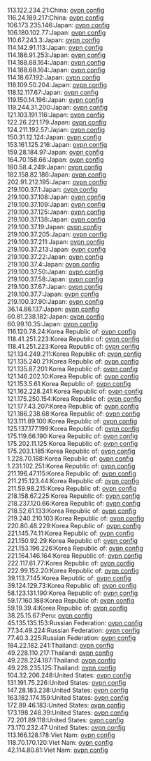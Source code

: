 113.122.234.21:China: [ovpn config](vpn/113_122_234_21.ovpn)  
116.24.189.217:China: [ovpn config](vpn/116_24_189_217.ovpn)  
106.173.235.146:Japan: [ovpn config](vpn/106_173_235_146.ovpn)  
106.180.102.77:Japan: [ovpn config](vpn/106_180_102_77.ovpn)  
110.67.243.3:Japan: [ovpn config](vpn/110_67_243_3.ovpn)  
114.142.91.113:Japan: [ovpn config](vpn/114_142_91_113.ovpn)  
114.186.91.253:Japan: [ovpn config](vpn/114_186_91_253.ovpn)  
114.188.68.164:Japan: [ovpn config](vpn/114_188_68_164.ovpn)  
114.188.68.164:Japan: [ovpn config](vpn/114_188_68_164.ovpn)  
114.18.67.192:Japan: [ovpn config](vpn/114_18_67_192.ovpn)  
118.109.50.204:Japan: [ovpn config](vpn/118_109_50_204.ovpn)  
118.12.117.67:Japan: [ovpn config](vpn/118_12_117_67.ovpn)  
119.150.14.196:Japan: [ovpn config](vpn/119_150_14_196.ovpn)  
119.244.31.200:Japan: [ovpn config](vpn/119_244_31_200.ovpn)  
121.103.191.116:Japan: [ovpn config](vpn/121_103_191_116.ovpn)  
122.26.221.179:Japan: [ovpn config](vpn/122_26_221_179.ovpn)  
124.211.192.57:Japan: [ovpn config](vpn/124_211_192_57.ovpn)  
150.31.12.124:Japan: [ovpn config](vpn/150_31_12_124.ovpn)  
153.161.125.216:Japan: [ovpn config](vpn/153_161_125_216.ovpn)  
159.28.184.97:Japan: [ovpn config](vpn/159_28_184_97.ovpn)  
164.70.158.66:Japan: [ovpn config](vpn/164_70_158_66.ovpn)  
180.58.4.249:Japan: [ovpn config](vpn/180_58_4_249.ovpn)  
182.158.82.186:Japan: [ovpn config](vpn/182_158_82_186.ovpn)  
202.91.212.195:Japan: [ovpn config](vpn/202_91_212_195.ovpn)  
219.100.37.1:Japan: [ovpn config](vpn/219_100_37_1.ovpn)  
219.100.37.108:Japan: [ovpn config](vpn/219_100_37_108.ovpn)  
219.100.37.109:Japan: [ovpn config](vpn/219_100_37_109.ovpn)  
219.100.37.125:Japan: [ovpn config](vpn/219_100_37_125.ovpn)  
219.100.37.138:Japan: [ovpn config](vpn/219_100_37_138.ovpn)  
219.100.37.19:Japan: [ovpn config](vpn/219_100_37_19.ovpn)  
219.100.37.205:Japan: [ovpn config](vpn/219_100_37_205.ovpn)  
219.100.37.211:Japan: [ovpn config](vpn/219_100_37_211.ovpn)  
219.100.37.213:Japan: [ovpn config](vpn/219_100_37_213.ovpn)  
219.100.37.22:Japan: [ovpn config](vpn/219_100_37_22.ovpn)  
219.100.37.4:Japan: [ovpn config](vpn/219_100_37_4.ovpn)  
219.100.37.50:Japan: [ovpn config](vpn/219_100_37_50.ovpn)  
219.100.37.58:Japan: [ovpn config](vpn/219_100_37_58.ovpn)  
219.100.37.67:Japan: [ovpn config](vpn/219_100_37_67.ovpn)  
219.100.37.7:Japan: [ovpn config](vpn/219_100_37_7.ovpn)  
219.100.37.90:Japan: [ovpn config](vpn/219_100_37_90.ovpn)  
36.14.86.137:Japan: [ovpn config](vpn/36_14_86_137.ovpn)  
60.81.238.182:Japan: [ovpn config](vpn/60_81_238_182.ovpn)  
60.99.10.35:Japan: [ovpn config](vpn/60_99_10_35.ovpn)  
116.120.78.24:Korea Republic of: [ovpn config](vpn/116_120_78_24.ovpn)  
118.41.251.223:Korea Republic of: [ovpn config](vpn/118_41_251_223.ovpn)  
118.41.251.223:Korea Republic of: [ovpn config](vpn/118_41_251_223.ovpn)  
121.134.249.211:Korea Republic of: [ovpn config](vpn/121_134_249_211.ovpn)  
121.135.240.21:Korea Republic of: [ovpn config](vpn/121_135_240_21.ovpn)  
121.135.87.201:Korea Republic of: [ovpn config](vpn/121_135_87_201.ovpn)  
121.146.202.10:Korea Republic of: [ovpn config](vpn/121_146_202_10.ovpn)  
121.153.5.61:Korea Republic of: [ovpn config](vpn/121_153_5_61.ovpn)  
121.162.228.241:Korea Republic of: [ovpn config](vpn/121_162_228_241.ovpn)  
121.175.250.154:Korea Republic of: [ovpn config](vpn/121_175_250_154.ovpn)  
121.177.43.207:Korea Republic of: [ovpn config](vpn/121_177_43_207.ovpn)  
121.186.238.68:Korea Republic of: [ovpn config](vpn/121_186_238_68.ovpn)  
123.111.89.100:Korea Republic of: [ovpn config](vpn/123_111_89_100.ovpn)  
125.137.177.199:Korea Republic of: [ovpn config](vpn/125_137_177_199.ovpn)  
175.119.66.190:Korea Republic of: [ovpn config](vpn/175_119_66_190.ovpn)  
175.202.11.125:Korea Republic of: [ovpn config](vpn/175_202_11_125.ovpn)  
175.203.1.185:Korea Republic of: [ovpn config](vpn/175_203_1_185.ovpn)  
1.228.70.188:Korea Republic of: [ovpn config](vpn/1_228_70_188.ovpn)  
1.231.102.251:Korea Republic of: [ovpn config](vpn/1_231_102_251.ovpn)  
211.196.47.115:Korea Republic of: [ovpn config](vpn/211_196_47_115.ovpn)  
211.215.123.44:Korea Republic of: [ovpn config](vpn/211_215_123_44.ovpn)  
211.59.98.215:Korea Republic of: [ovpn config](vpn/211_59_98_215.ovpn)  
218.158.67.225:Korea Republic of: [ovpn config](vpn/218_158_67_225.ovpn)  
218.237.120.66:Korea Republic of: [ovpn config](vpn/218_237_120_66.ovpn)  
218.52.61.133:Korea Republic of: [ovpn config](vpn/218_52_61_133.ovpn)  
219.240.210.103:Korea Republic of: [ovpn config](vpn/219_240_210_103.ovpn)  
220.80.48.229:Korea Republic of: [ovpn config](vpn/220_80_48_229.ovpn)  
221.145.74.11:Korea Republic of: [ovpn config](vpn/221_145_74_11.ovpn)  
221.150.92.29:Korea Republic of: [ovpn config](vpn/221_150_92_29.ovpn)  
221.153.196.226:Korea Republic of: [ovpn config](vpn/221_153_196_226.ovpn)  
221.164.146.164:Korea Republic of: [ovpn config](vpn/221_164_146_164.ovpn)  
222.117.61.77:Korea Republic of: [ovpn config](vpn/222_117_61_77.ovpn)  
222.99.152.20:Korea Republic of: [ovpn config](vpn/222_99_152_20.ovpn)  
39.113.7.145:Korea Republic of: [ovpn config](vpn/39_113_7_145.ovpn)  
39.124.129.73:Korea Republic of: [ovpn config](vpn/39_124_129_73.ovpn)  
58.123.131.190:Korea Republic of: [ovpn config](vpn/58_123_131_190.ovpn)  
59.17.160.188:Korea Republic of: [ovpn config](vpn/59_17_160_188.ovpn)  
59.19.39.4:Korea Republic of: [ovpn config](vpn/59_19_39_4.ovpn)  
38.25.15.67:Peru: [ovpn config](vpn/38_25_15_67.ovpn)  
45.135.135.153:Russian Federation: [ovpn config](vpn/45_135_135_153.ovpn)  
77.34.49.224:Russian Federation: [ovpn config](vpn/77_34_49_224.ovpn)  
77.40.3.225:Russian Federation: [ovpn config](vpn/77_40_3_225.ovpn)  
184.22.182.241:Thailand: [ovpn config](vpn/184_22_182_241.ovpn)  
49.228.110.217:Thailand: [ovpn config](vpn/49_228_110_217.ovpn)  
49.228.224.187:Thailand: [ovpn config](vpn/49_228_224_187.ovpn)  
49.228.235.125:Thailand: [ovpn config](vpn/49_228_235_125.ovpn)  
104.32.206.248:United States: [ovpn config](vpn/104_32_206_248.ovpn)  
131.191.75.226:United States: [ovpn config](vpn/131_191_75_226.ovpn)  
147.28.183.238:United States: [ovpn config](vpn/147_28_183_238.ovpn)  
163.182.174.159:United States: [ovpn config](vpn/163_182_174_159.ovpn)  
172.89.46.183:United States: [ovpn config](vpn/172_89_46_183.ovpn)  
173.198.248.39:United States: [ovpn config](vpn/173_198_248_39.ovpn)  
72.201.89.118:United States: [ovpn config](vpn/72_201_89_118.ovpn)  
73.170.232.47:United States: [ovpn config](vpn/73_170_232_47.ovpn)  
113.166.128.178:Viet Nam: [ovpn config](vpn/113_166_128_178.ovpn)  
118.70.170.120:Viet Nam: [ovpn config](vpn/118_70_170_120.ovpn)  
42.114.80.61:Viet Nam: [ovpn config](vpn/42_114_80_61.ovpn)  

